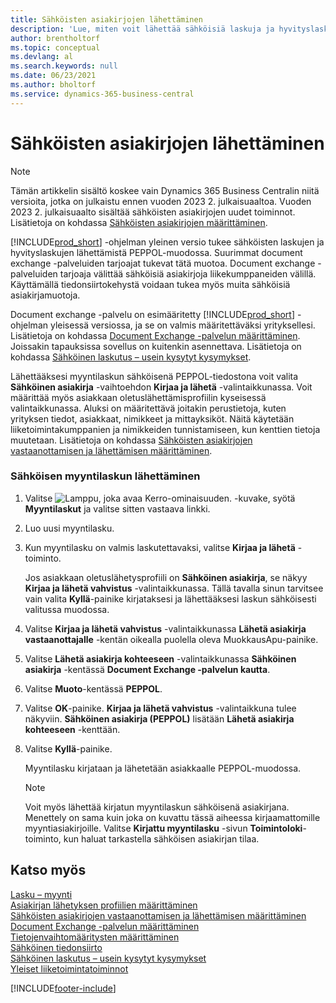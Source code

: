 ```yaml
---
title: Sähköisten asiakirjojen lähettäminen
description: 'Lue, miten voit lähettää sähköisiä laskuja ja hyvityslaskuja PEPPOL-muodossa Business Centralin avulla.'
author: brentholtorf
ms.topic: conceptual
ms.devlang: al
ms.search.keywords: null
ms.date: 06/23/2021
ms.author: bholtorf
ms.service: dynamics-365-business-central
---
```

# <a name="send-electronic-documents"></a>Sähköisten asiakirjojen lähettäminen

> [!NOTE]
> Tämän artikkelin sisältö koskee vain Dynamics 365 Business Centralin niitä versioita, jotka on julkaistu ennen vuoden 2023 2. julkaisuaaltoa. Vuoden 2023 2. julkaisuaalto sisältää sähköisten asiakirjojen uudet toiminnot. Lisätietoja on kohdassa [Sähköisten asiakirjojen määrittäminen](finance-how-setup-edocuments.md).  

[!INCLUDE[prod_short](includes/prod_short.md)] -ohjelman yleinen versio tukee sähköisten laskujen ja hyvityslaskujen lähettämistä PEPPOL-muodossa. Suurimmat document exchange -palveluiden tarjoajat tukevat tätä muotoa. Document exchange -palveluiden tarjoaja välittää sähköisiä asiakirjoja liikekumppaneiden välillä. Käyttämällä tiedonsiirtokehystä voidaan tukea myös muita sähköisiä asiakirjamuotoja.  

 Document exchange -palvelu on esimääritetty [!INCLUDE[prod_short](includes/prod_short.md)] -ohjelman yleisessä versiossa, ja se on valmis määritettäväksi yrityksellesi. Lisätietoja on kohdassa [Document Exchange -palvelun määrittäminen](across-how-to-set-up-a-document-exchange-service.md). Joissakin tapauksissa sovellus on kuitenkin asennettava. Lisätietoja on kohdassa [Sähköinen laskutus – usein kysytyt kysymykset](faq-electronic-invoicing.yml).  

 Lähettääksesi myyntilaskun sähköisenä PEPPOL-tiedostona voit valita **Sähköinen asiakirja** -vaihtoehdon **Kirjaa ja lähetä** -valintaikkunassa. Voit määrittää myös asiakkaan oletuslähettämisprofiilin kyseisessä valintaikkunassa. Aluksi on määritettävä joitakin perustietoja, kuten yrityksen tiedot, asiakkaat, nimikkeet ja mittayksiköt. Näitä käytetään liiketoimintakumppanien ja nimikkeiden tunnistamiseen, kun kenttien tietoja muutetaan. Lisätietoja on kohdassa [Sähköisten asiakirjojen vastaanottamisen ja lähettämisen määrittäminen](across-how-to-set-up-electronic-document-sending-and-receiving.md).  

### <a name="to-send-an-electronic-sales-invoice"></a>Sähköisen myyntilaskun lähettäminen

1. Valitse ![Lamppu, joka avaa Kerro-ominaisuuden.](media/ui-search/search_small.png "Kerro, mitä haluat tehdä") -kuvake, syötä **Myyntilaskut** ja valitse sitten vastaava linkki.  

2. Luo uusi myyntilasku.  

3. Kun myyntilasku on valmis laskutettavaksi, valitse **Kirjaa ja lähetä** -toiminto.  

     Jos asiakkaan oletuslähetysprofiili on **Sähköinen asiakirja**, se näkyy **Kirjaa ja lähetä vahvistus** -valintaikkunassa. Tällä tavalla sinun tarvitsee vain valita **Kyllä**-painike kirjataksesi ja lähettääksesi laskun sähköisesti valitussa muodossa.  

4. Valitse **Kirjaa ja lähetä vahvistus** -valintaikkunassa **Lähetä asiakirja vastaanottajalle** -kentän oikealla puolella oleva MuokkausApu-painike.  

5. Valitse **Lähetä asiakirja kohteeseen** -valintaikkunassa **Sähköinen asiakirja** -kentässä **Document Exchange -palvelun kautta**.  

6. Valitse **Muoto**-kentässä **PEPPOL**.  

7. Valitse **OK**-painike. **Kirjaa ja lähetä vahvistus** -valintaikkuna tulee näkyviin. **Sähköinen asiakirja (PEPPOL)** lisätään **Lähetä asiakirja kohteeseen** -kenttään.  

8. Valitse **Kyllä**-painike.  

     Myyntilasku kirjataan ja lähetetään asiakkaalle PEPPOL-muodossa.  

    > [!NOTE]  
    >  Voit myös lähettää kirjatun myyntilaskun sähköisenä asiakirjana. Menettely on sama kuin joka on kuvattu tässä aiheessa kirjaamattomille myyntiasiakirjoille. Valitse **Kirjattu myyntilasku** -sivun **Toimintoloki**-toiminto, kun haluat tarkastella sähköisen asiakirjan tilaa.  

## <a name="see-also"></a>Katso myös

[Lasku – myynti](sales-how-invoice-sales.md)  
[Asiakirjan lähetyksen profiilien määrittäminen](sales-how-setup-document-send-profiles.md)  
[Sähköisten asiakirjojen vastaanottamisen ja lähettämisen määrittäminen](across-how-to-set-up-electronic-document-sending-and-receiving.md)  
[Document Exchange -palvelun määrittäminen](across-how-to-set-up-a-document-exchange-service.md)  
[Tietojenvaihtomääritysten määrittäminen](across-how-to-set-up-data-exchange-definitions.md)  
[Sähköinen tiedonsiirto](across-data-exchange.md)  
[Sähköinen laskutus – usein kysytyt kysymykset](faq-electronic-invoicing.yml)  
[Yleiset liiketoimintatoiminnot](ui-across-business-areas.md)  


[!INCLUDE[footer-include](includes/footer-banner.md)]
